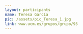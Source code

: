 ```yaml
---
layout: participants
name: Teresa García
pic: /assets/pic_Teresa_1.jpg
link: www.ucm.es/grupos/grupo/95
---
```

